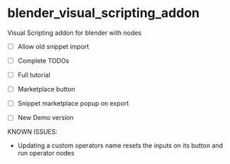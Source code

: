 # blender_visual_scripting_addon
Visual Scripting addon for blender with nodes


- [ ] Allow old snippet import
- [ ] Complete TODOs
- [ ] Full tutorial
- [ ] Marketplace button
- [ ] Snippet marketplace popup on export
- [ ] New Demo version




KNOWN ISSUES:

- Updating a custom operators name resets the inputs on its button and run operator nodes